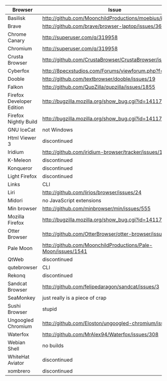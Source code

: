 Browser | Issue
--------|------
Basilisk | http://github.com/MoonchildProductions/moebius/issues/244
Brave | http://github.com/brave/browser-laptop/issues/3631
Chrome Canary | http://superuser.com/q/319958
Chromium | http://superuser.com/q/319958
Crusta Browser | http://github.com/CrustaBrowser/CrustaBrowser/issues/7
Cyberfox | http://8pecxstudios.com/Forums/viewforum.php?f=5
Dooble | http://github.com/textbrowser/dooble/issues/19
Falkon | http://github.com/QupZilla/qupzilla/issues/1855
Firefox Developer Edition | http://bugzilla.mozilla.org/show_bug.cgi?id=1411795
Firefox Nightly Build | http://bugzilla.mozilla.org/show_bug.cgi?id=1411795
GNU IceCat | not Windows
Html Viewer 3 | discontinued
Iridium | http://github.com/iridium-browser/tracker/issues/190
K-Meleon | discontinued
Konqueror | discontinued
Light Firefox | discontinued
Links | CLI
Liri | http://github.com/lirios/browser/issues/24
Midori | no JavaScript extensions
Min browser | http://github.com/minbrowser/min/issues/555
Mozilla Firefox | http://bugzilla.mozilla.org/show_bug.cgi?id=1411795
Otter Browser | http://github.com/OtterBrowser/otter-browser/issues/42
Pale Moon | http://github.com/MoonchildProductions/Pale-Moon/issues/1541
QtWeb | discontinued
qutebrowser | CLI
Rekonq | discontinued
Sandcat Browser | http://github.com/felipedaragon/sandcat/issues/3
SeaMonkey | just really is a piece of crap
Sushi Browser | stupid
Ungoogled Chromium | http://github.com/Eloston/ungoogled-chromium/issues/314
Waterfox | http://github.com/MrAlex94/Waterfox/issues/308
Webian Shell | no builds
WhiteHat Aviator | discontinued
xombrero | discontinued

